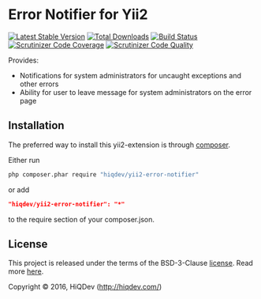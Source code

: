 Error Notifier for Yii2
=======================

[![Latest Stable Version](https://poser.pugx.org/hiqdev/yii2-error-notifier/v/stable)](https://packagist.org/packages/hiqdev/yii2-error-notifier)
[![Total Downloads](https://poser.pugx.org/hiqdev/yii2-error-notifier/downloads)](https://packagist.org/packages/hiqdev/yii2-error-notifier)
[![Build Status](https://img.shields.io/travis/hiqdev/yii2-error-notifier.svg)](https://travis-ci.org/hiqdev/yii2-error-notifier)
[![Scrutinizer Code Coverage](https://img.shields.io/scrutinizer/coverage/g/hiqdev/yii2-error-notifier.svg)](https://scrutinizer-ci.com/g/hiqdev/yii2-error-notifier/)
[![Scrutinizer Code Quality](https://img.shields.io/scrutinizer/g/hiqdev/yii2-error-notifier.svg)](https://scrutinizer-ci.com/g/hiqdev/yii2-error-notifier/)

Provides:

- Notifications for system administrators for uncaught exceptions and other errors
- Ability for user to leave message for system administrators on the error page

## Installation

The preferred way to install this yii2-extension is through [composer](http://getcomposer.org/download/).

Either run

```sh
php composer.phar require "hiqdev/yii2-error-notifier"
```

or add

```json
"hiqdev/yii2-error-notifier": "*"
```

to the require section of your composer.json.

## License

This project is released under the terms of the BSD-3-Clause [license](LICENSE).
Read more [here](http://choosealicense.com/licenses/bsd-3-clause).

Copyright © 2016, HiQDev (http://hiqdev.com/)

